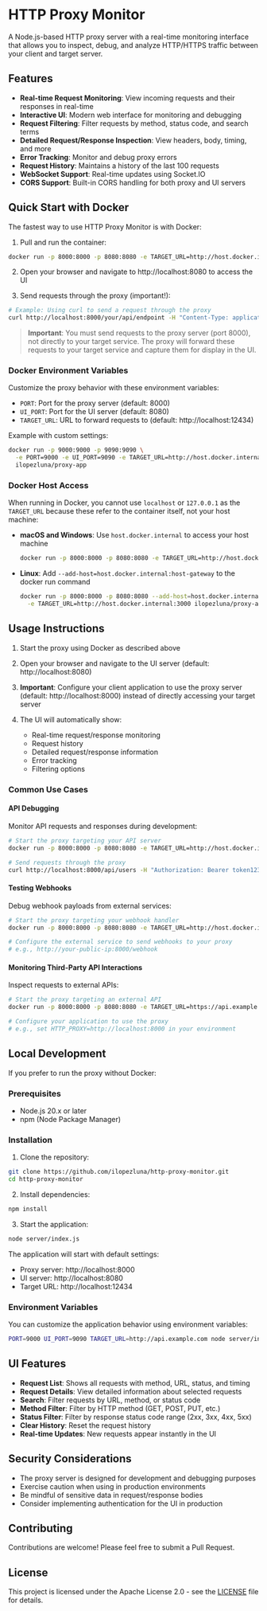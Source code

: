 # HTTP Proxy Monitor

A Node.js-based HTTP proxy server with a real-time monitoring interface that allows you to inspect, debug, and analyze HTTP/HTTPS traffic between your client and target server.

## Features

- **Real-time Request Monitoring**: View incoming requests and their responses in real-time
- **Interactive UI**: Modern web interface for monitoring and debugging
- **Request Filtering**: Filter requests by method, status code, and search terms
- **Detailed Request/Response Inspection**: View headers, body, timing, and more
- **Error Tracking**: Monitor and debug proxy errors
- **Request History**: Maintains a history of the last 100 requests
- **WebSocket Support**: Real-time updates using Socket.IO
- **CORS Support**: Built-in CORS handling for both proxy and UI servers

## Quick Start with Docker

The fastest way to use HTTP Proxy Monitor is with Docker:

1. Pull and run the container:
```bash
docker run -p 8000:8000 -p 8080:8080 -e TARGET_URL=http://host.docker.internal:12434 ilopezluna/proxy-app
```

2. Open your browser and navigate to http://localhost:8080 to access the UI

3. Send requests through the proxy (important!):
```bash
# Example: Using curl to send a request through the proxy
curl http://localhost:8000/your/api/endpoint -H "Content-Type: application/json" -d '{"key": "value"}'
```

> **Important**: You must send requests to the proxy server (port 8000), not directly to your target service. The proxy will forward these requests to your target service and capture them for display in the UI.

### Docker Environment Variables

Customize the proxy behavior with these environment variables:

- `PORT`: Port for the proxy server (default: 8000)
- `UI_PORT`: Port for the UI server (default: 8080)
- `TARGET_URL`: URL to forward requests to (default: http://localhost:12434)

Example with custom settings:
```bash
docker run -p 9000:9000 -p 9090:9090 \
  -e PORT=9000 -e UI_PORT=9090 -e TARGET_URL=http://host.docker.internal:3000 \
  ilopezluna/proxy-app
```

### Docker Host Access

When running in Docker, you cannot use `localhost` or `127.0.0.1` as the `TARGET_URL` because these refer to the container itself, not your host machine:

- **macOS and Windows**: Use `host.docker.internal` to access your host machine
  ```bash
  docker run -p 8000:8000 -p 8080:8080 -e TARGET_URL=http://host.docker.internal:3000 ilopezluna/proxy-app
  ```

- **Linux**: Add `--add-host=host.docker.internal:host-gateway` to the docker run command
  ```bash
  docker run -p 8000:8000 -p 8080:8080 --add-host=host.docker.internal:host-gateway \
    -e TARGET_URL=http://host.docker.internal:3000 ilopezluna/proxy-app
  ```

## Usage Instructions

1. Start the proxy using Docker as described above

2. Open your browser and navigate to the UI server (default: http://localhost:8080)

3. **Important**: Configure your client application to use the proxy server (default: http://localhost:8000) instead of directly accessing your target server

4. The UI will automatically show:
   - Real-time request/response monitoring
   - Request history
   - Detailed request/response information
   - Error tracking
   - Filtering options

### Common Use Cases

#### API Debugging

Monitor API requests and responses during development:
```bash
# Start the proxy targeting your API server
docker run -p 8000:8000 -p 8080:8080 -e TARGET_URL=http://host.docker.internal:3000 ilopezluna/proxy-app

# Send requests through the proxy
curl http://localhost:8000/api/users -H "Authorization: Bearer token123"
```

#### Testing Webhooks

Debug webhook payloads from external services:
```bash
# Start the proxy targeting your webhook handler
docker run -p 8000:8000 -p 8080:8080 -e TARGET_URL=http://host.docker.internal:5000 ilopezluna/proxy-app

# Configure the external service to send webhooks to your proxy
# e.g., http://your-public-ip:8000/webhook
```

#### Monitoring Third-Party API Interactions

Inspect requests to external APIs:
```bash
# Start the proxy targeting an external API
docker run -p 8000:8000 -p 8080:8080 -e TARGET_URL=https://api.example.com ilopezluna/proxy-app

# Configure your application to use the proxy
# e.g., set HTTP_PROXY=http://localhost:8000 in your environment
```

## Local Development

If you prefer to run the proxy without Docker:

### Prerequisites

- Node.js 20.x or later
- npm (Node Package Manager)

### Installation

1. Clone the repository:
```bash
git clone https://github.com/ilopezluna/http-proxy-monitor.git
cd http-proxy-monitor
```

2. Install dependencies:
```bash
npm install
```

3. Start the application:
```bash
node server/index.js
```

The application will start with default settings:
- Proxy server: http://localhost:8000
- UI server: http://localhost:8080
- Target URL: http://localhost:12434

### Environment Variables

You can customize the application behavior using environment variables:

```bash
PORT=9000 UI_PORT=9090 TARGET_URL=http://api.example.com node server/index.js
```

## UI Features

- **Request List**: Shows all requests with method, URL, status, and timing
- **Request Details**: View detailed information about selected requests
- **Search**: Filter requests by URL, method, or status code
- **Method Filter**: Filter by HTTP method (GET, POST, PUT, etc.)
- **Status Filter**: Filter by response status code range (2xx, 3xx, 4xx, 5xx)
- **Clear History**: Reset the request history
- **Real-time Updates**: New requests appear instantly in the UI

## Security Considerations

- The proxy server is designed for development and debugging purposes
- Exercise caution when using in production environments
- Be mindful of sensitive data in request/response bodies
- Consider implementing authentication for the UI in production

## Contributing

Contributions are welcome! Please feel free to submit a Pull Request.

## License

This project is licensed under the Apache License 2.0 - see the [LICENSE](LICENSE) file for details.
